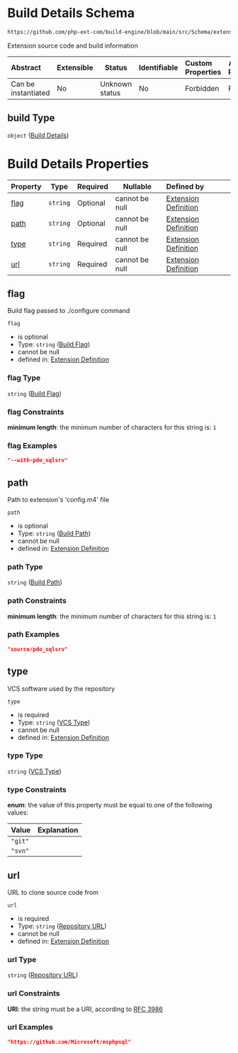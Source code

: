 # Build Details Schema

```txt
https://github.com/php-ext-com/build-engine/blob/main/src/Schema/extension.json#/properties/build
```

Extension source code and build information


| Abstract            | Extensible | Status         | Identifiable | Custom Properties | Additional Properties | Access Restrictions | Defined In                                                                     |
| :------------------ | ---------- | -------------- | ------------ | :---------------- | --------------------- | ------------------- | ------------------------------------------------------------------------------ |
| Can be instantiated | No         | Unknown status | No           | Forbidden         | Forbidden             | none                | [extension.schema.json\*](../out/extension.schema.json "open original schema") |

## build Type

`object` ([Build Details](extension-properties-build-details.md))

# Build Details Properties

| Property      | Type     | Required | Nullable       | Defined by                                                                                                                                                                                                      |
| :------------ | -------- | -------- | -------------- | :-------------------------------------------------------------------------------------------------------------------------------------------------------------------------------------------------------------- |
| [flag](#flag) | `string` | Optional | cannot be null | [Extension Definition](extension-properties-build-details-properties-build-flag.md "https&#x3A;//github.com/php-ext-com/build-engine/blob/main/src/Schema/extension.json#/properties/build/properties/flag")    |
| [path](#path) | `string` | Optional | cannot be null | [Extension Definition](extension-properties-build-details-properties-build-path.md "https&#x3A;//github.com/php-ext-com/build-engine/blob/main/src/Schema/extension.json#/properties/build/properties/path")    |
| [type](#type) | `string` | Required | cannot be null | [Extension Definition](extension-properties-build-details-properties-vcs-type.md "https&#x3A;//github.com/php-ext-com/build-engine/blob/main/src/Schema/extension.json#/properties/build/properties/type")      |
| [url](#url)   | `string` | Required | cannot be null | [Extension Definition](extension-properties-build-details-properties-repository-url.md "https&#x3A;//github.com/php-ext-com/build-engine/blob/main/src/Schema/extension.json#/properties/build/properties/url") |

## flag

Build flag passed to ./configure command


`flag`

-   is optional
-   Type: `string` ([Build Flag](extension-properties-build-details-properties-build-flag.md))
-   cannot be null
-   defined in: [Extension Definition](extension-properties-build-details-properties-build-flag.md "https&#x3A;//github.com/php-ext-com/build-engine/blob/main/src/Schema/extension.json#/properties/build/properties/flag")

### flag Type

`string` ([Build Flag](extension-properties-build-details-properties-build-flag.md))

### flag Constraints

**minimum length**: the minimum number of characters for this string is: `1`

### flag Examples

```json
"--with-pdo_sqlsrv"
```

## path

Path to extension's 'config.m4' file


`path`

-   is optional
-   Type: `string` ([Build Path](extension-properties-build-details-properties-build-path.md))
-   cannot be null
-   defined in: [Extension Definition](extension-properties-build-details-properties-build-path.md "https&#x3A;//github.com/php-ext-com/build-engine/blob/main/src/Schema/extension.json#/properties/build/properties/path")

### path Type

`string` ([Build Path](extension-properties-build-details-properties-build-path.md))

### path Constraints

**minimum length**: the minimum number of characters for this string is: `1`

### path Examples

```json
"source/pdo_sqlsrv"
```

## type

VCS software used by the repository


`type`

-   is required
-   Type: `string` ([VCS Type](extension-properties-build-details-properties-vcs-type.md))
-   cannot be null
-   defined in: [Extension Definition](extension-properties-build-details-properties-vcs-type.md "https&#x3A;//github.com/php-ext-com/build-engine/blob/main/src/Schema/extension.json#/properties/build/properties/type")

### type Type

`string` ([VCS Type](extension-properties-build-details-properties-vcs-type.md))

### type Constraints

**enum**: the value of this property must be equal to one of the following values:

| Value   | Explanation |
| :------ | ----------- |
| `"git"` |             |
| `"svn"` |             |

## url

URL to clone source code from


`url`

-   is required
-   Type: `string` ([Repository URL](extension-properties-build-details-properties-repository-url.md))
-   cannot be null
-   defined in: [Extension Definition](extension-properties-build-details-properties-repository-url.md "https&#x3A;//github.com/php-ext-com/build-engine/blob/main/src/Schema/extension.json#/properties/build/properties/url")

### url Type

`string` ([Repository URL](extension-properties-build-details-properties-repository-url.md))

### url Constraints

**URI**: the string must be a URI, according to [RFC 3986](https://tools.ietf.org/html/rfc3986 "check the specification")

### url Examples

```json
"https://github.com/Microsoft/msphpsql"
```
